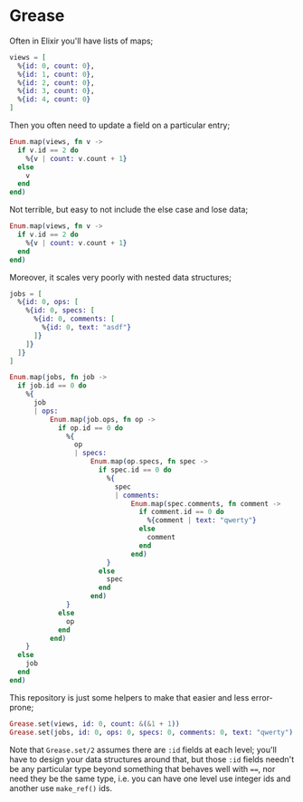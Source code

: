 # Grease

Often in Elixir you'll have lists of maps;

```elixir
views = [
  %{id: 0, count: 0},
  %{id: 1, count: 0},
  %{id: 2, count: 0},
  %{id: 3, count: 0},
  %{id: 4, count: 0}
]
```

Then you often need to update a field on a particular entry;

```elixir
Enum.map(views, fn v ->
  if v.id == 2 do
    %{v | count: v.count + 1}
  else
    v
  end
end)
```

Not terrible, but easy to not include the else case and lose data;

```elixir
Enum.map(views, fn v ->
  if v.id == 2 do
    %{v | count: v.count + 1}
  end
end)
```

Moreover, it scales very poorly with nested data structures;

```elixir
jobs = [
  %{id: 0, ops: [
    %{id: 0, specs: [
      %{id: 0, comments: [
        %{id: 0, text: "asdf"}
      ]}
    ]}
  ]}
]

Enum.map(jobs, fn job ->
  if job.id == 0 do
    %{
      job
      | ops:
          Enum.map(job.ops, fn op ->
            if op.id == 0 do
              %{
                op
                | specs:
                    Enum.map(op.specs, fn spec ->
                      if spec.id == 0 do
                        %{
                          spec
                          | comments:
                              Enum.map(spec.comments, fn comment ->
                                if comment.id == 0 do
                                  %{comment | text: "qwerty"}
                                else
                                  comment
                                end
                              end)
                        }
                      else
                        spec
                      end
                    end)
              }
            else
              op
            end
          end)
    }
  else
    job
  end
end)
```

This repository is just some helpers to make that easier and less error-prone;

```elixir
Grease.set(views, id: 0, count: &(&1 + 1))
Grease.set(jobs, id: 0, ops: 0, specs: 0, comments: 0, text: "qwerty")
```

Note that `Grease.set/2` assumes there are `:id` fields at each level; you'll have to design your data structures around
that, but those `:id` fields needn't be any particular type beyond something that behaves well with `==`, nor need they
be the same type, i.e. you can have one level use integer ids and another use `make_ref()` ids.

